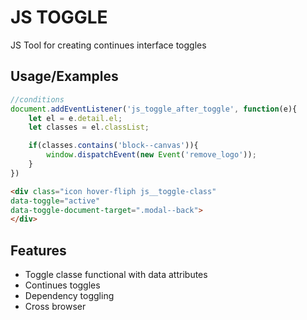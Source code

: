 
# JS TOGGLE

JS Tool for creating continues interface toggles




## Usage/Examples

```javascript
//conditions
document.addEventListener('js_toggle_after_toggle', function(e){
    let el = e.detail.el;
    let classes = el.classList;

    if(classes.contains('block--canvas')){
        window.dispatchEvent(new Event('remove_logo'));
    }
})
```

```html
<div class="icon hover-fliph js__toggle-class"
data-toggle="active"
data-toggle-document-target=".modal--back">
</div>
```


## Features

- Toggle classe functional with data attributes
- Continues toggles
- Dependency toggling
- Cross browser

